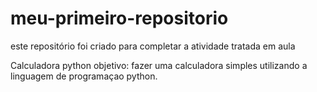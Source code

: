 # meu-primeiro-repositorio
este repositório foi criado para completar a atividade tratada em aula

Calculadora python
objetivo: fazer uma calculadora simples utilizando a linguagem de programaçao python.
